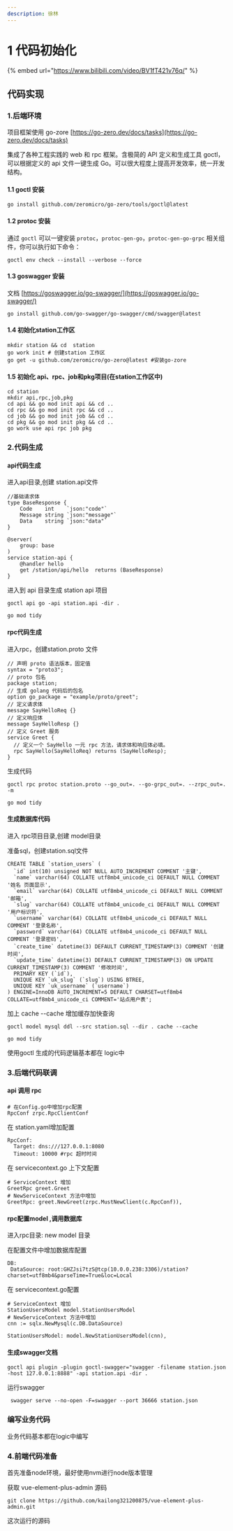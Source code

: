 ```yaml
---
description: 徐林
---
```


# 1️ 代码初始化



{% embed url="https://www.bilibili.com/video/BV1fT421v76q/" %}

## 代码实现

### 1.后端环境

项目框架使用 go-zore [https://go-zero.dev/docs/tasks](https://go-zero.dev/docs/tasks)

集成了各种工程实践的 web 和 rpc 框架。含极简的 API 定义和生成工具 goctl，可以根据定义的 api 文件一键生成 Go。可以很大程度上提高开发效率，统一开发结构。

#### 1.1 goctl 安装

```
go install github.com/zeromicro/go-zero/tools/goctl@latest
```

#### 1.2 protoc 安装

通过 `goctl` 可以一键安装 `protoc`，`protoc-gen-go`，`protoc-gen-go-grpc` 相关组件，你可以执行如下命令：

```
goctl env check --install --verbose --force
```

#### 1.3 goswagger 安装

文档 [https://goswagger.io/go-swagger/](https://goswagger.io/go-swagger/)

```
go install github.com/go-swagger/go-swagger/cmd/swagger@latest
```

#### 1.4 初始化station工作区

```
mkdir station && cd  station
go work init # 创建station 工作区
go get -u github.com/zeromicro/go-zero@latest #安装go-zore
```

#### 1.5 初始化 api、rpc、job和pkg项目(在station工作区中)

```
cd station
mkdir api,rpc,job,pkg
cd api && go mod init api && cd ..
cd rpc && go mod init rpc && cd ..
cd job && go mod init job && cd ..
cd pkg && go mod init pkg && cd ..
go work use api rpc job pkg
```

### 2.代码生成

#### api代码生成

进入api目录,创建 station.api文件

```
//基础请求体
type BaseResponse {
    Code    int    `json:"code"`
    Message string `json:"message"`
    Data    string `json:"data"`
}
​
@server(
    group: base
)
service station-api {
    @handler hello
    get /station/api/hello  returns (BaseResponse)
}
```

进入到 api 目录生成 station api 项目

```
goctl api go -api station.api -dir .
​
go mod tidy 
```

#### rpc代码生成

进入rpc，创建station.proto 文件

```
// 声明 proto 语法版本，固定值
syntax = "proto3";
// proto 包名
package station;
// 生成 golang 代码后的包名
option go_package = "example/proto/greet";
// 定义请求体
message SayHelloReq {}
// 定义响应体
message SayHelloResp {}
// 定义 Greet 服务
service Greet {
  // 定义一个 SayHello 一元 rpc 方法，请求体和响应体必填。
  rpc SayHello(SayHelloReq) returns (SayHelloResp);
}
```

生成代码

```
goctl rpc protoc station.proto --go_out=. --go-grpc_out=. --zrpc_out=. -m
​
go mod tidy 
```

#### 生成数据库代码

进入 rpc项目目录,创建 model目录

准备sql，创建station.sql文件

```
CREATE TABLE `station_users` (
  `id` int(10) unsigned NOT NULL AUTO_INCREMENT COMMENT '主键',
  `name` varchar(64) COLLATE utf8mb4_unicode_ci DEFAULT NULL COMMENT '姓名 页面显示',
  `email` varchar(64) COLLATE utf8mb4_unicode_ci DEFAULT NULL COMMENT '邮箱',
  `slug` varchar(64) COLLATE utf8mb4_unicode_ci DEFAULT NULL COMMENT '用户标识符',
  `username` varchar(64) COLLATE utf8mb4_unicode_ci DEFAULT NULL COMMENT '登录名称',
  `password` varchar(64) COLLATE utf8mb4_unicode_ci DEFAULT NULL COMMENT '登录密码',
  `create_time` datetime(3) DEFAULT CURRENT_TIMESTAMP(3) COMMENT '创建时间',
  `update_time` datetime(3) DEFAULT CURRENT_TIMESTAMP(3) ON UPDATE CURRENT_TIMESTAMP(3) COMMENT '修改时间',
  PRIMARY KEY (`id`),
  UNIQUE KEY `uk_slug` (`slug`) USING BTREE,
  UNIQUE KEY `uk_username` (`username`)
) ENGINE=InnoDB AUTO_INCREMENT=5 DEFAULT CHARSET=utf8mb4 COLLATE=utf8mb4_unicode_ci COMMENT='站点用户表';
```

加上 cache --cache 增加缓存加快查询

```
goctl model mysql ddl --src station.sql --dir . cache --cache
​
go mod tidy 
```

使用goctl 生成的代码逻辑基本都在 logic中

### 3.后端代码联调

#### api 调用 rpc

```
# 在Config.go中增加rpc配置
RpcConf zrpc.RpcClientConf
```

在 station.yaml增加配置

```
RpcConf:
  Target: dns:///127.0.0.1:8080
  Timeout: 10000 #rpc 超时时间
```

在 servicecontext.go 上下文配置

```
# ServiceContext 增加
GreetRpc greet.Greet
# NewServiceContext 方法中增加
GreetRpc: greet.NewGreet(zrpc.MustNewClient(c.RpcConf)),
```

#### rpc配置model ,调用数据库

进入rpc目录: new model 目录

在配置文件中增加数据库配置

```
DB:
 DataSource: root:GHZJsi7tzS@tcp(10.0.0.238:3306)/station?charset=utf8mb4&parseTime=True&loc=Local
```

在 servicecontext.go配置

```
# ServiceContext 增加
StationUsersModel model.StationUsersModel
# NewServiceContext 方法中增加
cnn := sqlx.NewMysql(c.DB.DataSource)
​
StationUsersModel: model.NewStationUsersModel(cnn),
```

#### 生成swagger文档

```
goctl api plugin -plugin goctl-swagger="swagger -filename station.json -host 127.0.0.1:8888" -api station.api -dir .
```

运行swagger

```
 swagger serve --no-open -F=swagger --port 36666 station.json
```

### 编写业务代码

业务代码基本都在logic中编写

### 4.前端代码准备

首先准备node环境，最好使用nvm进行node版本管理

获取 vue-element-plus-admin 源码

```
git clone https://github.com/kailong321200875/vue-element-plus-admin.git
```



这次运行的源码


